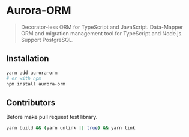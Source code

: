 # Aurora-ORM

> Decorator-less ORM for TypeScript and JavaScript.
> Data-Mapper ORM and migration management tool for TypeScript and Node.js. Support PostgreSQL.

## Installation

```bash
yarn add aurora-orm
# or with npm
npm install aurora-orm
```

## Contributors

Before make pull request test library.

```bash
yarn build && (yarn unlink || true) && yarn link
```
